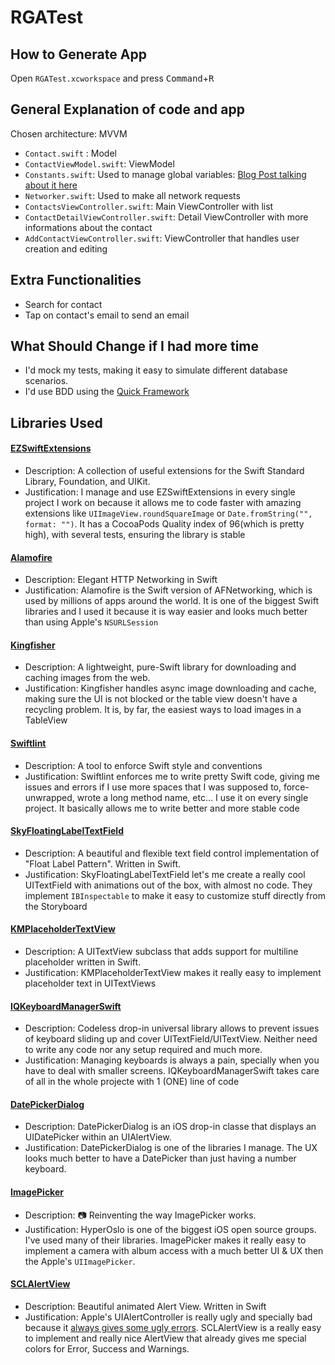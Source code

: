 # RGATest

## How to Generate App
Open ```RGATest.xcworkspace``` and press <kbd>Command</kbd>+<kbd>R</kbd>

## General Explanation of code and app
Chosen architecture: MVVM
* `Contact.swift` : Model
* `ContactViewModel.swift`: ViewModel
* `Constants.swift`: Used to manage global variables: [Blog Post talking about it here](http://www.jessesquires.com/swift-namespaced-constants/)
* `Networker.swift`: Used to make all network requests
* `ContactsViewController.swift`: Main ViewController with list
* `ContactDetailViewController.swift`: Detail ViewController with more informations about the contact
* `AddContactViewController.swift`: ViewController that handles user creation and editing

## Extra Functionalities
* Search for contact
* Tap on contact's email to send an email

## What Should Change if I had more time
* I'd mock my tests, making it easy to simulate different database scenarios.
* I'd use BDD using the [Quick Framework](https://github.com/Quick/Quick)

## Libraries Used

#### [EZSwiftExtensions](https://github.com/goktugyil/EZSwiftExtensions)
* Description: A collection of useful extensions for the Swift Standard Library, Foundation, and UIKit.
* Justification: I manage and use EZSwiftExtensions in every single project I work on because it allows me to code faster with amazing extensions like ```UIImageView.roundSquareImage``` or ```Date.fromString("", format: "")```. It has a CocoaPods Quality index of 96(which is pretty high), with several tests, ensuring the library is stable

#### [Alamofire](https://github.com/Alamofire/Alamofire)
* Description: Elegant HTTP Networking in Swift
* Justification: Alamofire is the Swift version of AFNetworking, which is used by millions of apps around the world. It is one of the biggest Swift libraries and I used it because it is way easier and looks much better than using Apple's ```NSURLSession```

#### [Kingfisher](https://github.com/onevcat/Kingfisher)
* Description: A lightweight, pure-Swift library for downloading and caching images from the web.
* Justification: Kingfisher handles async image downloading and cache, making sure the UI is not blocked or the table view doesn't have a recycling problem. It is, by far, the easiest ways to load images in a TableView

#### [Swiftlint](https://github.com/realm/SwiftLint)
* Description: A tool to enforce Swift style and conventions
* Justification: Swiftlint enforces me to write pretty Swift code, giving me issues and errors if I use more spaces that I was supposed to, force-unwrapped, wrote a long method name, etc... I use it on every single project. It basically allows me to write better and more stable code

#### [SkyFloatingLabelTextField](https://github.com/Skyscanner/SkyFloatingLabelTextField)
* Description: A beautiful and flexible text field control implementation of "Float Label Pattern". Written in Swift.
* Justification: SkyFloatingLabelTextField let's me create a really cool UITextField with animations out of the box, with almost no code. They implement `IBInspectable` to make it easy to customize stuff directly from the Storyboard

#### [KMPlaceholderTextView](https://github.com/MoZhouqi/KMPlaceholderTextView)
* Description: A UITextView subclass that adds support for multiline placeholder written in Swift.
* Justification: KMPlaceholderTextView makes it really easy to implement placeholder text in UITextViews

#### [IQKeyboardManagerSwift](https://github.com/hackiftekhar/IQKeyboardManager)
* Description: Codeless drop-in universal library allows to prevent issues of keyboard sliding up and cover UITextField/UITextView. Neither need to write any code nor any setup required and much more.
* Justification: Managing keyboards is always a pain, specially when you have to deal with smaller screens. IQKeyboardManagerSwift takes care of all in the whole projecte with 1 (ONE) line of code

#### [DatePickerDialog](https://github.com/squimer/DatePickerDialog-iOS-Swift)
* Description: DatePickerDialog is an iOS drop-in classe that displays an UIDatePicker within an UIAlertView.
* Justification: DatePickerDialog is one of the libraries I manage. The UX looks much better to have a DatePicker than just having a number keyboard.

#### [ImagePicker](https://github.com/hyperoslo/ImagePicker)
* Description: 📷 Reinventing the way ImagePicker works.
* Justification: HyperOslo is one of the biggest iOS open source groups. I've used many of their libraries. ImagePicker makes it really easy to implement a camera with album access with a much better UI & UX then the Apple's `UIImagePicker`.

#### [SCLAlertView](https://github.com/vikmeup/SCLAlertView-Swift)
* Description: Beautiful animated Alert View. Written in Swift
* Justification: Apple's UIAlertController is really ugly and specially bad because it [always gives some ugly errors](http://stackoverflow.com/questions/29365540/swift-attempt-to-present-uialertcontroller-whose-view-is-not-in-the-window-hiera). SCLAlertView is a really easy to implement and really nice AlertView that already gives me special colors for Error, Success and Warnings.
